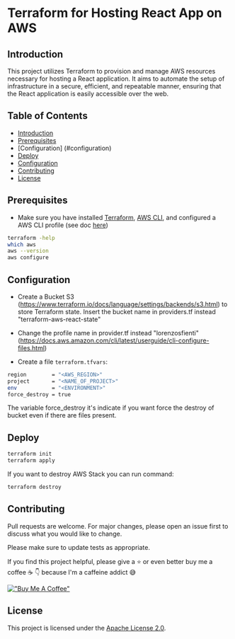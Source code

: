 # Terraform for Hosting React App on AWS

## Introduction

This project utilizes Terraform to provision and manage AWS resources necessary for hosting a React application. It aims to automate the setup of infrastructure in a secure, efficient, and repeatable manner, ensuring that the React application is easily accessible over the web.

## Table of Contents

- [Introduction](#introduction)
- [Prerequisites](#prerequisites)
- [Configuration] (#configuration)
- [Deploy](#deploy)
- [Configuration](#configuration)
- [Contributing](#contributing)
- [License](#license)

## Prerequisites

- Make sure you have installed [Terraform](https://learn.hashicorp.com/tutorials/terraform/install-cli), [AWS CLI](https://docs.aws.amazon.com/cli/latest/userguide/install-cliv2-mac.html#cliv2-mac-prereq), and configured a AWS CLI profile (see doc [here](https://docs.aws.amazon.com/cli/latest/userguide/cli-configure-quickstart.html#cli-configure-quickstart-profiles))

```bash
terraform -help
which aws
aws --version 
aws configure
```

## Configuration

- Create a Bucket S3 (<https://www.terraform.io/docs/language/settings/backends/s3.html>) to store Terraform state. Insert the bucket name in providers.tf instead "terraform-aws-react-state"

- Change the profile name in provider.tf instead "lorenzosfienti" (<https://docs.aws.amazon.com/cli/latest/userguide/cli-configure-files.html>)

- Create a file `terraform.tfvars`:

```bash
region        = "<AWS_REGION>"
project       = "<NAME_OF_PROJECT>"
env           = "<ENVIRONMENT>"
force_destroy = true
```

The variable force_destroy it's indicate if you want force the destroy of bucket even if there are files present.

## Deploy

```bash
terraform init
terraform apply
```

If you want to destroy AWS Stack you can run command:

```bash
terraform destroy
```

## Contributing

Pull requests are welcome. For major changes, please open an issue first to discuss what you would like to change.

Please make sure to update tests as appropriate.

If you find this project helpful, please give a :star: or even better buy me a coffee :coffee: :point_down: because I'm a caffeine addict :sweat_smile:

[!["Buy Me A Coffee"](https://www.buymeacoffee.com/assets/img/custom_images/orange_img.png)](https://www.buymeacoffee.com/lorenzosfienti)

## License

This project is licensed under the [Apache License 2.0](https://www.apache.org/licenses/LICENSE-2.0).
